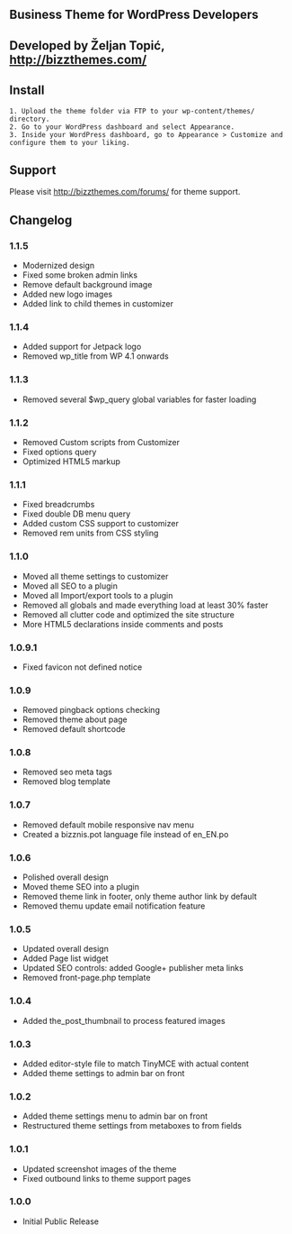 Business Theme for WordPress Developers
----

Developed by Željan Topić, http://bizzthemes.com/
----

Install
----
	1. Upload the theme folder via FTP to your wp-content/themes/ directory.
	2. Go to your WordPress dashboard and select Appearance.
	3. Inside your WordPress dashboard, go to Appearance > Customize and configure them to your liking.

Support
----

Please visit http://bizzthemes.com/forums/ for theme support.

Changelog
----

### 1.1.5
* Modernized design
* Fixed some broken admin links
* Remove default background image
* Added new logo images
* Added link to child themes in customizer

### 1.1.4
* Added support for Jetpack logo
* Removed wp_title from WP 4.1 onwards

### 1.1.3
* Removed several $wp_query global variables for faster loading

### 1.1.2
* Removed Custom scripts from Customizer
* Fixed options query
* Optimized HTML5 markup

### 1.1.1
* Fixed breadcrumbs
* Fixed double DB menu query
* Added custom CSS support to customizer
* Removed rem units from CSS styling

### 1.1.0
* Moved all theme settings to customizer
* Moved all SEO to a plugin
* Moved all Import/export tools to a plugin
* Removed all globals and made everything load at least 30% faster
* Removed all clutter code and optimized the site structure
* More HTML5 declarations inside comments and posts

### 1.0.9.1
* Fixed favicon not defined notice

### 1.0.9
* Removed pingback options checking
* Removed theme about page
* Removed default shortcode

### 1.0.8

* Removed seo meta tags
* Removed blog template

### 1.0.7

* Removed default mobile responsive nav menu
* Created a bizznis.pot language file instead of en_EN.po

### 1.0.6

* Polished overall design
* Moved theme SEO into a plugin
* Removed theme link in footer, only theme author link by default
* Removed themu update email notification feature

### 1.0.5

* Updated overall design
* Added Page list widget
* Updated SEO controls: added Google+ publisher meta links
* Removed front-page.php template

### 1.0.4

* Added the_post_thumbnail to process featured images

### 1.0.3

* Added editor-style file to match TinyMCE with actual content
* Added theme settings to admin bar on front

### 1.0.2

* Added theme settings menu to admin bar on front
* Restructured theme settings from metaboxes to from fields

### 1.0.1

* Updated screenshot images of the theme
* Fixed outbound links to theme support pages

### 1.0.0

* Initial Public Release
